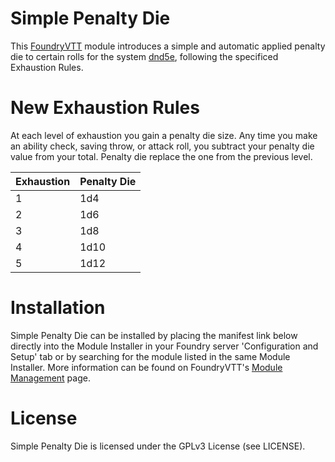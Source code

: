 # Simple Penalty Die
This [FoundryVTT](https://github.com/foundryvtt/foundryvtt) module introduces a simple and automatic applied penalty die to certain rolls for the system [dnd5e](https://github.com/foundryvtt/dnd5e), 
following the specificed Exhaustion Rules.

# New Exhaustion Rules
At each level of exhaustion you gain a penalty die size. Any time you make an ability check,
saving throw, or attack roll, you subtract your penalty die value from your total. Penalty
die replace the one from the previous level.

| Exhaustion  |  Penalty Die |
|---|---|
| 1  |  1d4 |
| 2  |  1d6 |
| 3  |  1d8 |
| 4  |  1d10 |
| 5  |  1d12 | 


# Installation
Simple Penalty Die can be installed by placing the manifest link below directly into the Module Installer in your Foundry server 'Configuration and Setup' tab 
or by searching for the module listed in the same Module Installer. More information can be found on FoundryVTT's [Module Management](https://foundryvtt.com/article/modules/) page.

# License 
Simple Penalty Die is licensed under the GPLv3 License (see LICENSE).
